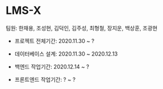 # LMS-X

팀원: 한재용, 조성현, 김덕인, 김주성, 최형철, 장지운, 백상훈, 조광현

- 프로젝트 전체기간: 2020.11.30 ~ ?

- 데이터베이스 설계: 2020.11.30 ~ 2020.12.13
- 백엔드 작업기간: 2020.12.14 ~ ?
- 프론트엔드 작업기간: ? ~ ?
